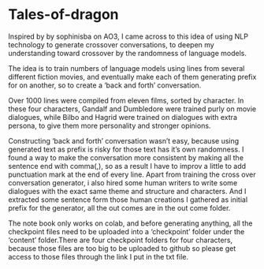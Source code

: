 # Tales-of-dragon
Inspired by by sophinisba on AO3, I came across to this idea of using NLP technology to generate crossover conversations, to deepen my understanding toward crossover by the randomness of language models.

The idea is to train numbers of language models using lines from several different fiction movies, and eventually make each of them generating prefix for on another, so to create a ‘back and forth’ conversation.

Over 1000 lines were compiled from eleven films, sorted by character. In these four characters, Gandalf and Dumbledore were trained purly on movie dialogues, while Bilbo and Hagrid were trained on dialogues with extra persona, to give them more personality and stronger opinions.

Constructing ‘back and forth’ conversation wasn’t easy, because using generated text as prefix is risky for those text has it’s own randomness. I found a way to make the conversation more consistent by making all the sentence end with comma(,), so as a result I have to improv a little to add punctuation mark at the end of every line. Apart from training the cross over conversation generator, i also hired some human writers to write some dialogues with the exact same theme and structure and characters. And I extracted some sentence form those human creations I gathered as initial prefix for the generator, all the out comes are in the out come folder.

The note book only works on colab, and before generating anything, all the checkpoint files need to be uploaded into a ‘checkpoint’ folder under the ‘content’ folder.There are four checkpoint folders for four characters, because those files are too big to be uploaded to github so please get access to those files through the link I put in the txt file.

